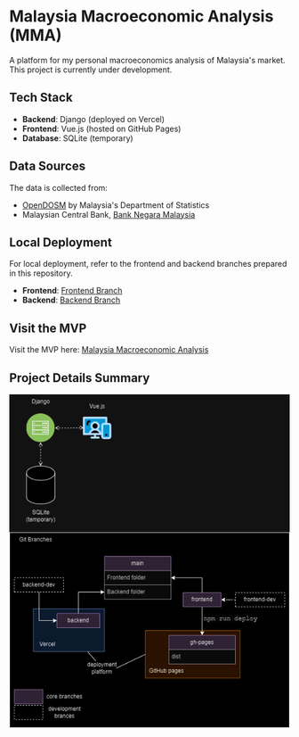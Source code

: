 # Malaysia Macroeconomic Analysis (MMA)

A platform for my personal macroeconomics analysis of Malaysia's market. This project is currently under development.

## Tech Stack

- **Backend**: Django (deployed on Vercel)
- **Frontend**: Vue.js (hosted on GitHub Pages)
- **Database**: SQLite (temporary)

## Data Sources

The data is collected from:
- [OpenDOSM](https://open.dosm.gov.my/data-catalogue) by Malaysia's Department of Statistics
- Malaysian Central Bank, [Bank Negara Malaysia](https://apikijangportal.bnm.gov.my/)

## Local Deployment

For local deployment, refer to the frontend and backend branches prepared in this repository.

- **Frontend**: [Frontend Branch](https://github.com/your-repo/MMA/tree/frontend)
- **Backend**: [Backend Branch](https://github.com/your-repo/MMA/tree/backend)

## Visit the MVP

Visit the MVP here: [Malaysia Macroeconomic Analysis](https://fazreiliealep.github.io/MMA/)


## Project Details Summary
![Project Details Summary](project-details.png)
